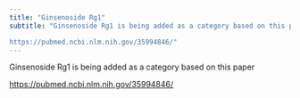 ```yaml
---
title: "Ginsenoside Rg1"
subtitle: "Ginsenoside Rg1 is being added as a category based on this paper 

https://pubmed.ncbi.nlm.nih.gov/35994846/"
---
```

Ginsenoside Rg1 is being added as a category based on this paper 

https://pubmed.ncbi.nlm.nih.gov/35994846/